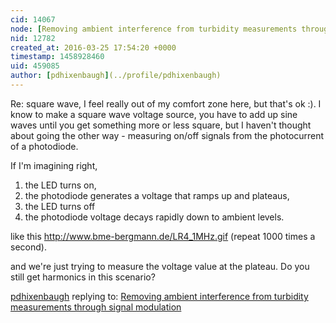 ```yaml
---
cid: 14067
node: [Removing ambient interference from turbidity measurements through signal modulation](../notes/donblair/03-08-2016/removing-ambient-background-light-from-turbidity-measurements-through-signal-modulation)
nid: 12782
created_at: 2016-03-25 17:54:20 +0000
timestamp: 1458928460
uid: 459085
author: [pdhixenbaugh](../profile/pdhixenbaugh)
---
```


Re: square wave, I feel really out of my comfort zone here, but that's ok :). I know to make a square wave voltage source, you have to add up sine waves until you get something more or less square, but I haven't thought about going the other way - measuring on/off signals from the photocurrent of a photodiode.

If I'm imagining right,
1. the LED turns on, 
2. the photodiode generates a voltage that ramps up and plateaus, 
3. the LED turns off
4. the photodiode voltage decays rapidly down to ambient levels.

like this http://www.bme-bergmann.de/LR4_1MHz.gif (repeat 1000 times a second).

and we're just trying to measure the voltage value at the plateau. Do you still get harmonics in this scenario?

[pdhixenbaugh](../profile/pdhixenbaugh) replying to: [Removing ambient interference from turbidity measurements through signal modulation](../notes/donblair/03-08-2016/removing-ambient-background-light-from-turbidity-measurements-through-signal-modulation)

